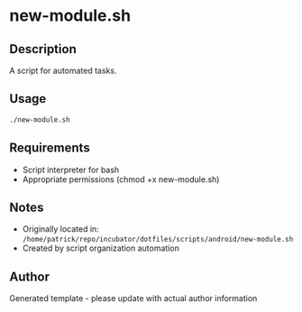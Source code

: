# new-module.sh

## Description
A script for automated tasks.

## Usage
```bash
./new-module.sh
```

## Requirements
- Script interpreter for bash
- Appropriate permissions (chmod +x new-module.sh)

## Notes
- Originally located in: `/home/patrick/repo/incubator/dotfiles/scripts/android/new-module.sh`
- Created by script organization automation

## Author
Generated template - please update with actual author information
